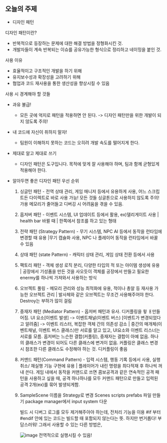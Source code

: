 ## 오늘의 주제
* 디자인 패턴

디자인 패턴이란?
- 반복적으로 등장하는 문제에 대한 해결 방법을 정형화시킨 것.
- 개발자들이 계속 반복되는 이슈를 공유가능한 형식으로 정리하고 네이밍을 붙인 것.

사용 이유
- 효율적이고 구조적인 개발을 하기 위해
- 유지보수성과 확장성을 고려하기 위해
- 협업과 코드 재사용을 통한 생산성을 향상시킬 수 있음

사용 시 경계해야 할 것들
- 과유 불급!
  - 모든 곳에 억지로 패턴을 적용하면 안 된다. -> 디자인 패턴만을 위한 개발이 되지 않도록 주의!
- 내 코드에 자신이 취하지 말자!
  - 팀원이 이해하지 못하는 코드는 오히려 개발 속도를 떨어지게 한다.

- 제대로 알고 제대로 쓰기
  - 디자인 패턴은 도구입니다. 목적에 맞게 잘 사용해야 하며, 팀과 함께 균형있게 적용해야 한다.

- 알아두면 좋은 디자인 패턴 우선 순위
  1. 싱글턴 패턴 - 전역 상태 관리, 게임 매니저 등에서 유용하게 사용, 어느 스크립트든 다이렉트로 바로 사용 가능! 모든 것들 싱글톤으로 사용하지 않도록 주의!  가용 메모리가 줄어들고 디버깅 시 어려움을 겪을 수 있음.
  2. 옵저버 패턴 - 이벤트 시스템, UI 업데이트 등에서 활용, ex)델리게이트 사용 | health bar 바뀔 때 | 한쪽에서 참조를 하고 있는 형태
  3. 전략 패턴 (Strategy Pattern) - 무기 시스템, NPC AI 등에서 동작을 런타임에 변경할 때 유용 |무기 캡슐화 사용, NPC 나 플레이어 동작을 런타임에서 바꿀 수 있음
  4. 상태 패턴 (state Pattern) - 캐릭터 상태 관리, 게임 상태 전환 등에서 사용
  5. 팩토리 패턴 - 객체 생성 로직 분리, 다양한 타입의 적 또는 아이템 생성에 유용 | 공장에서 기성품을 만든 것을 사오듯이 객체를 공장에서 만들고 필요한 enermy를 하나씩 가져와서 사용하는 방식
  6. 오브젝트 풀링 - 메모리 관리와 성능 최적화에 유용, 적이나 총알 등 재사용 가능한 오브젝트 관리 | 발사체와 같은 오브젝트는 무조건 사용해주어야 한다. Destroy는 부하가 많이 걸림
  7. 중재자 패턴 (Mediator Pattern) - 옵저버 패턴과 유사. 디커플링을 윟 ㅐ만들어짐. UI 요소[이벤트 발생] -> 이벤트채널(이벤트 버스) [이벤트가 변경되었다고 알려줌] -> 이벤트 리스터, 복잡한 객체 간의 의존성 감소 | 중간의 매개체(이벤트채널, 이벤트 버스 클래스)만 서로를 알고 있고, UI요소와 이벤트 리스너는 서로를 모름.
옵저버는 느슨한 결합(커플링), 중재자는 결합이 아예 없음. 하나의 클래스가 변경이 되어도 다른 클래스에 변겨이 없음. 커플링은 클래스 변경 시 참조한 다른 클래스도 수정해야 하는 것. 디커플링이 좋음
  8. 커맨드 패턴(Command Pattern) - 입력 시스템, 행동 기록 등에서 사용, 실행 취소/ 재실행 기능 구현에 유용 | 플레이어가 내린 명령을 최다적재 후 하나씩 꺼내 쓴다. 게임 내에서 동작을 커맨드로 쓰면 콤보공격과 같은 연속적인 공격 패턴을 사용하고 싶을 때, 공격 하나하나를 모두 커맨드 패턴으로 만들고 입력된 공격 2개(ex)를 묶어 발생되게함.
 
  9. SampleScene 이름을 Strategy로 변경
     Scenes
     scripts
     prefabs 파일 만들기
     package manager에서 input system 다운


     빌드 시 디버그 로그를 모두 제거해주아야 하는데, 전처리 기능을 이용
     #if 부터 #endif 안에 있는 코드는 빌드할 때 포함되지 않는다는 뜻.
     하지만 번거롭다! 부담스러워!
     그래서 사용할 수 있는 다른 방법은,
     
     ![image](https://github.com/user-attachments/assets/e8aa979f-d026-4ae7-9a45-c39504594a1a)
전역적으로 실행시킬 수 있음!
